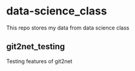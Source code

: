 # data-science_class
This repo stores my data from data science class

## git2net_testing
Testing features of git2net
